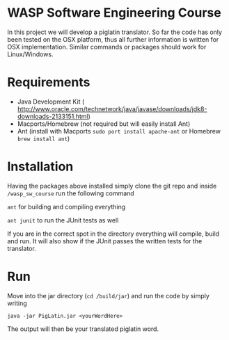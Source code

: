 # WASP Software Engineering Course

In this project we will develop a piglatin translator. So far the code has only been tested on the OSX platform, thus all further information is written for OSX implementation. Similar commands or packages should work for Linux/Windows.

# Requirements
* Java Development Kit ( http://www.oracle.com/technetwork/java/javase/downloads/jdk8-downloads-2133151.html)
* Macports/Homebrew (not required but will easily install Ant)
* Ant (install with Macports `sudo port install apache-ant` or Homebrew `brew install ant`)

# Installation
Having the packages above installed simply clone the git repo and inside `/wasp_sw_course` run the following command

`ant` for building and compiling everything

`ant junit` to run the JUnit tests as well

If you are in the correct spot in the directory everything will compile, build and run. It will also show if the JUnit passes the written tests for the translator.

# Run
Move into the jar directory (`cd /build/jar`) and run the code by simply writing

`java -jar PigLatin.jar <yourWordHere>`

The output will then be your translated piglatin word.
